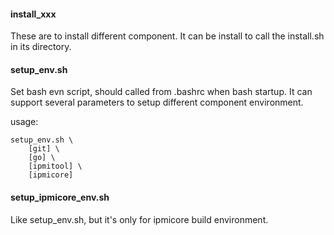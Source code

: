 #### install_xxx
These are to install different component.
It can be install to call the install.sh in its directory.

#### setup_env.sh
Set bash evn script, should called from .bashrc when bash startup.
It can support several parameters to setup different component environment.

usage:
```
setup_env.sh \
	[git] \
	[go] \
	[ipmitool] \
	[ipmicore]
```

#### setup_ipmicore_env.sh
Like setup_env.sh, but it's only for ipmicore build environment.
